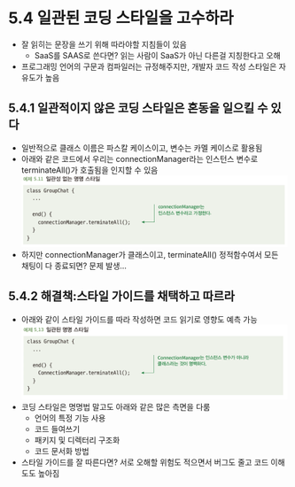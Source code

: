 # 5.4 일관된 코딩 스타일을 고수하라
- 잘 읽히는 문장을 쓰기 위해 따라야할 지침들이 있음
  - SaaS를 SAAS로 쓴다면? 읽는 사람이 SaaS가 아닌 다른걸 지칭한다고 오해
- 프로그래밍 언어의 구문과 컴파일러는 규정해주지만, 개발자 코드 작성 스타일은 자유도가 높음

## 5.4.1 일관적이지 않은 코딩 스타일은 혼동을 일으킬 수 있다
- 일반적으로 클래스 이름은 파스칼 케이스이고, 변수는 카멜 케이스로 활용됨
- 아래와 같은 코드에서 우리는 connectionManager라는 인스턴스 변수로 terminateAll()가 호출됨을 인지할 수 있음
![img_9.png](img_9.png)
- 하지만 connectionManager가 클래스이고, terminateAll() 정적함수여서 모든 채팅이 다 종료되면? 문제 발생...

## 5.4.2 해결책:스타일 가이드를 채택하고 따르라
- 아래와 같이 스타일 가이드를 따라 작성하면 코드 읽기로 영향도 예측 가능
![img_10.png](img_10.png)
- 코딩 스타일은 명명법 말고도 아래와 같은 많은 측면을 다룸
  - 언어의 특정 기능 사용
  - 코드 들여쓰기
  - 패키지 및 디렉터리 구조화
  - 코드 문서화 방법
- 스타일 가이드를 잘 따른다면? 서로 오해할 위험도 적으면서 버그도 줄고 코드 이해도도 높아짐

